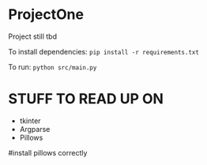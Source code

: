 # ProjectOne
Project still tbd

To install dependencies:
```pip install -r requirements.txt```

To run:
```python src/main.py```


# STUFF TO READ UP ON
- tkinter
- Argparse
- Pillows

#install pillows correctly
